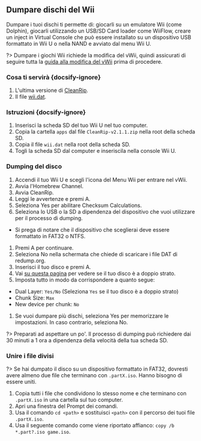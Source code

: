 Dumpare dischi del Wii
---
Dumpare i tuoi dischi ti permette di: giocarli su un emulatore Wii (come Dolphin), giocarli utilizzando un USB/SD Card loader come WiiFlow, creare un inject in Virtual Console che può essere installato su un dispositivo USB formattato in Wii U o nella NAND e avviato dal menu Wii U.

?> Dumpare i giochi Wii richiede la modifica del vWii, quindi assicurati di seguire tutta la [guida alla modifica del vWii](vwii-modding) prima di procedere.

### Cosa ti servirà {docsify-ignore}

1. L'ultima versione di [CleanRip](https://github.com/emukidid/cleanrip/releases/download/2.1.1/CleanRip-v2.1.1.zip).
1. Il file [wii.dat](https://github.com/emukidid/cleanrip/releases/download/2.1.1/wii.dat).

### Istruzioni {docsify-ignore}

1. Inserisci la scheda SD del tuo Wii U nel tuo computer.
1. Copia la cartella `apps` dal file `CleanRip-v2.1.1.zip` nella root della scheda SD.
1. Copia il file `wii.dat` nella root della scheda SD.
1. Togli la scheda SD dal computer e inseriscila nella console Wii U.

### Dumping del disco

1. Accendi il tuo Wii U e scegli l'icona del Menu Wii per entrare nel vWii.
1. Avvia l'Homebrew Channel.
1. Avvia CleanRip.
1. Leggi le avvertenze e premi A.
1. Seleziona Yes per abilitare Checksum Calculations.
1. Seleziona lo USB o la SD a dipendenza del dispositivo che vuoi utilizzare per il processo di dumping.
 - Si prega di notare che il dispositivo che sceglierai deve essere formattato in FAT32 o NTFS.
1. Premi A per continuare.
1. Seleziona No nella schermata che chiede di scaricare i file DAT di redump.org.
1. Inserisci il tuo disco e premi A.
1. Vai [su questa pagina](https://wiki.dolphin-emu.org/index.php?title=Category:Dual_Layer_Disc_games) per vedere se il tuo disco è a doppio strato.
1. Imposta tutto in modo da corrispondere a quanto segue:
 - Dual Layer: `Yes/No` (Seleziona `Yes` se il tuo disco è a doppio strato)
 - Chunk Size: `Max`
 - New device per chunk: `No`
1. Se vuoi dumpare più dischi, seleziona Yes per memorizzare le impostazioni. In caso contrario, seleziona No.

?> Preparati ad aspettare un po'. Il processo di dumping può richiedere dai 30 minuti a 1 ora a dipendenza della velocità della tua scheda SD.

### Unire i file divisi

?> Se hai dumpato il disco su un dispositivo formattato in FAT32, dovresti avere almeno due file che terminano con `.partX.iso`. Hanno bisogno di essere uniti.

1. Copia tutti i file che condividono lo stesso nome e che terminano con `.partX.iso` in una cartella sul tuo computer.
1. Apri una finestra del Prompt dei comandi.
1. Usa il comando `cd <path>` e sostituisci `<path>` con il percorso dei tuoi file `.partX.iso`.
1. Usa il seguente comando come viene riportato affianco: `copy /b *.part?.iso game.iso`.